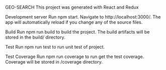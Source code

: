GEO-SEARCH
This project was generated with React and Redux

Development server
Run npm start. Navigate to http://localhost:3000/. The app will automatically reload if you change any of the source files.

Build
Run npm run build to build the project. The build artifacts will be stored in the build/ directory.

Test
Run npm run test to run unit test of project.

Test Coverage
Run npm run coverage to run get the test coverage. Coverage will be stored in /coverage directory.